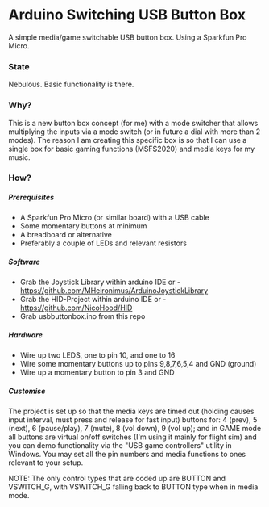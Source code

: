 # Arduino Switching USB Button Box
A simple media/game switchable USB button box. Using a Sparkfun Pro Micro.

### State
Nebulous. Basic functionality is there.

### Why?
This is a new button box concept (for me) with a mode switcher that allows multiplying the inputs via a mode switch (or in future a dial with more than 2 modes). The reason I am creating this specific box is so that I can use a single box for basic gaming functions (MSFS2020) and media keys for my music.

### How?
##### Prerequisites
* A Sparkfun Pro Micro (or similar board) with a USB cable
* Some momentary buttons at minimum
* A breadboard or alternative
* Preferably a couple of LEDs and relevant resistors

##### Software
* Grab the Joystick Library within arduino IDE or - https://github.com/MHeironimus/ArduinoJoystickLibrary
* Grab the HID-Project within arduino IDE or - https://github.com/NicoHood/HID
* Grab usbbuttonbox.ino from this repo

##### Hardware
* Wire up two LEDS, one to pin 10, and one to 16
* Wire some momentary buttons up to pins 9,8,7,6,5,4 and GND (ground)
* Wire up a momentary button to pin 3 and GND

##### Customise
The project is set up so that the media keys are timed out (holding causes input interval, must press and release for fast input) buttons for: 4 (prev), 5 (next), 6 (pause/play), 7 (mute), 8 (vol down), 9 (vol up); and in GAME mode all buttons are virtual on/off switches (I'm using it mainly for flight sim) and you can demo functionality via the "USB game controllers" utility in Windows. You may set all the pin numbers and media functions to ones relevant to your setup.

NOTE: The only control types that are coded up are BUTTON and VSWITCH_G, with VSWITCH_G falling back to BUTTON type when in media mode.
